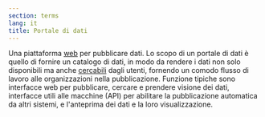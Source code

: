 ```yaml
---
section: terms
lang: it
title: Portale di dati
---
```


Una piattaforma [web](/glossary/it/terms/web/) per pubblicare dati. Lo scopo di un portale di dati è quello di fornire un catalogo di dati, in modo da rendere i dati non solo disponibili ma anche [cercabili](/glossary/en/terms/discoverable/) dagli utenti, fornendo un comodo flusso di lavoro alle organizzazioni nella pubblicazione. Funzione tipiche sono interfacce web per pubblicare, cercare e prendere visione dei dati, interfacce utili alle macchine (API) per abilitare la pubblicazione automatica da altri sistemi, e l'anteprima dei dati e la loro visualizzazione.
